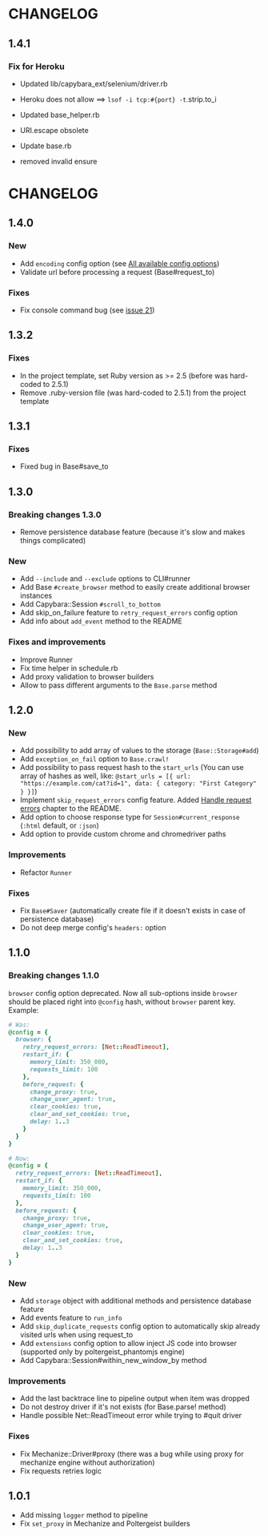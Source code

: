 # CHANGELOG
## 1.4.1 
### Fix for Heroku
* Updated lib/capybara_ext/selenium/driver.rb
* Heroku does not allow ==> `lsof -i tcp:#{port} -t`.strip.to_i
  
* Updated base_helper.rb
* URI.escape obsolete

* Update base.rb
* removed invalid ensure

# CHANGELOG
## 1.4.0
### New
* Add `encoding` config option (see [All available config options](https://github.com/vifreefly/kimuraframework#all-available-config-options))
* Validate url before processing a request (Base#request_to)

### Fixes
* Fix console command bug (see [issue 21](https://github.com/vifreefly/kimuraframework/issues/21))

## 1.3.2
### Fixes
* In the project template, set Ruby version as >= 2.5 (before was hard-coded to 2.5.1)
* Remove .ruby-version file (was hard-coded to 2.5.1) from the project template

## 1.3.1
### Fixes
* Fixed bug in Base#save_to

## 1.3.0
### Breaking changes 1.3.0
* Remove persistence database feature (because it's slow and makes things complicated)

### New
* Add `--include` and `--exclude` options to CLI#runner
* Add Base `#create_browser` method to easily create additional browser instances
* Add Capybara::Session `#scroll_to_bottom`
* Add skip_on_failure feature to `retry_request_errors` config option
* Add info about `add_event` method to the README

### Fixes and improvements
* Improve Runner
* Fix time helper in schedule.rb
* Add proxy validation to browser builders
* Allow to pass different arguments to the `Base.parse` method

## 1.2.0
### New
* Add possibility to add array of values to the storage (`Base::Storage#add`)
* Add `exception_on_fail` option to `Base.crawl!`
* Add possibility to pass request hash to the `start_urls` (You can use array of hashes as well, like: `@start_urls = [{ url: "https://example.com/cat?id=1", data: { category: "First Category" } }]`)
* Implement `skip_request_errors` config feature. Added [Handle request errors](https://github.com/vifreefly/kimuraframework#handle-request-errors) chapter to the README.
* Add option to choose response type for `Session#current_response` (`:html` default, or `:json`)
* Add option to provide custom chrome and chromedriver paths

### Improvements
* Refactor `Runner`

### Fixes
* Fix `Base#Saver` (automatically create file if it doesn't exists in case of persistence database)
* Do not deep merge config's `headers:` option

## 1.1.0
### Breaking changes 1.1.0
`browser` config option deprecated. Now all sub-options inside `browser` should be placed right into `@config` hash, without `browser` parent key. Example:

```ruby
# Was:
@config = {
  browser: {
    retry_request_errors: [Net::ReadTimeout],
    restart_if: {
      memory_limit: 350_000,
      requests_limit: 100
    },
    before_request: {
      change_proxy: true,
      change_user_agent: true,
      clear_cookies: true,
      clear_and_set_cookies: true,
      delay: 1..3
    }
  }
}

# Now:
@config = {
  retry_request_errors: [Net::ReadTimeout],
  restart_if: {
    memory_limit: 350_000,
    requests_limit: 100
  },
  before_request: {
    change_proxy: true,
    change_user_agent: true,
    clear_cookies: true,
    clear_and_set_cookies: true,
    delay: 1..3
  }
}
```

### New
* Add `storage` object with additional methods and persistence database feature
* Add events feature to `run_info`
* Add `skip_duplicate_requests` config option to automatically skip already visited urls when using request_to
* Add  `extensions` config option to allow inject JS code into browser (supported only by poltergeist_phantomjs engine)
* Add Capybara::Session#within_new_window_by method

### Improvements
* Add the last backtrace line to pipeline output when item was dropped
* Do not destroy driver if it's not exists (for Base.parse! method)
* Handle possible Net::ReadTimeout error while trying to #quit driver

### Fixes
* Fix Mechanize::Driver#proxy (there was a bug while using proxy for mechanize engine without authorization)
* Fix requests retries logic


## 1.0.1
* Add missing `logger` method to pipeline
* Fix `set_proxy` in Mechanize and Poltergeist builders
